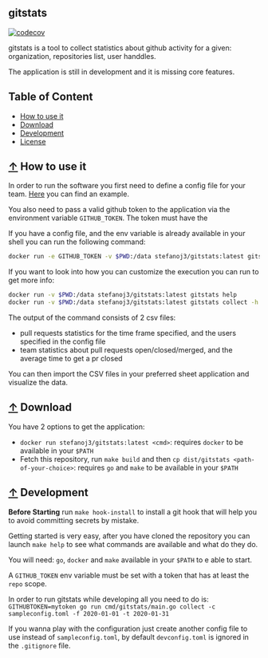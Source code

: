 ## gitstats
[![codecov](https://codecov.io/gh/stefanoj3/gitstats/branch/master/graph/badge.svg?token=VwDTLXudLv)](https://codecov.io/gh/stefanoj3/gitstats)

gitstats is a tool to collect statistics about github activity for a given: organization, repositories list, user handdles.

The application is still in development and it is missing core features.

## Table of Content
- [How to use it](#-how-to-use-it)
- [Download](#-download)
- [Development](#-development)
- [License](https://github.com/stefanoj3/gitstats/blob/master/LICENSE.md)

## [↑](#table-of-content) How to use it

In order to run the software you first need to define a config file for your team.
[Here](sampleconfig.toml) you can find an example.

You also need to pass a valid github token to the application via the environment variable `GITHUB_TOKEN`.
The token must have the 

If you have a config file, and the env variable is already available in your shell you can run the following command:
```bash
docker run -e GITHUB_TOKEN -v $PWD:/data stefanoj3/gitstats:latest gitstats collect -c /data/devconfig.toml -f 2020-04-01 -t 2020-05-01 -d 120h -v -o /data/out
```

If you want to look into how you can customize the execution you can run to get more info:
```bash
docker run -v $PWD:/data stefanoj3/gitstats:latest gitstats help
docker run -v $PWD:/data stefanoj3/gitstats:latest gitstats collect -h
```

The output of the command consists of 2 csv files:
- pull requests statistics for the time frame specified, and the users specified in the config file
- team statistics about pull requests open/closed/merged, and the average time to get a pr closed

You can then import the CSV files in your preferred sheet application and visualize the data. 

## [↑](#table-of-content) Download
You have 2 options to get the application:
- `docker run stefanoj3/gitstats:latest <cmd>`: requires `docker` to be available in your `$PATH`
- Fetch this repository, run `make build` and then `cp dist/gitstats <path-of-your-choice>`: requires `go` and `make` to be available in your `$PATH`


## [↑](#table-of-content) Development

**Before Starting** run `make hook-install` to install a git hook that will help you to
avoid committing secrets by mistake.

Getting started is very easy, after you have cloned the repository you can launch `make help`
to see what commands are available and what do they do. 

You will need: `go`, `docker` and `make` available in your `$PATH` to e able to start.

A `GITHUB_TOKEN` env variable must be set with a token that has at least the `repo` scope.

In order to run gitstats while developing all you need to do is:
`GITHUBTOKEN=mytoken go run cmd/gitstats/main.go collect -c sampleconfig.toml -f 2020-01-01 -t 2020-01-31`

If you wanna play with the configuration just create another config file to use instead of `sampleconfig.toml`,
by default `devconfig.toml` is ignored in the `.gitignore` file. 
